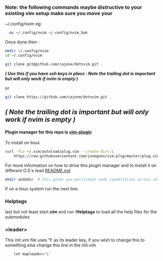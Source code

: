 ###  Note: the following commands maybe distructive to your existing vim setup make sure you move your
~/.config/nvim  eg:

```zsh
  mv ~/.config/nvim ~/.config/nvim_bak
```

Once done then :

```zsh
mkdir ~/.config/nvim
cd ~/.config/nvim
```

```zsh
git clone git@github.com/cajone/dotnvim.git . 
```
<i><b>( Use this if you have ssh keys in place : Note the trailing dot is important but will only work if nvim is empty )</b></i>

or

```zsh
git clone https://github.com/cajone/dotnvim.git . 
```

<i><b>( Note the trailing dot is important but will only work if nvim is empty )</b></i>
---
#### Plugin manager for this repo is [vim-plugin](https://github.com/junegunn/vim-plug)

To install on linux

```zsh
curl -fLo ~/.vim/autoload/plug.vim --create-dirs \
    https://raw.githubusercontent.com/junegunn/vim-plug/master/plug.vim
```
For more information on how to drive this plugin manager and to install it on different O.S's read [README.md](https://github.com/junegunn/vim-plug/blob/master/README.md)


```zsh
mkdir undodir  # this gives you persistent undo capabilities across sessions
```

If on a linux system run the next line:

### Helptags
last but not least start <b>vim</b> and run <b>:Helptags</b> to load all the help files for the submodules

### \<leader\>
This init.vim file uses <b>'\\'</b>  as its leader key, if you wish to change this to something else change this line in the init.vim

```vim
    let mapleader='\'
```

